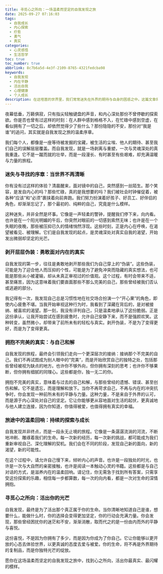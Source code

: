 ```yaml
---
title: 寻觅心之所向：一场温柔而坚定的自我发现之旅
date: 2025-09-27 07:16:03
tags:
  - 自我成长
  - 内心探索
  - 疗愈
  - 勇气
  - 真实
categories:
  - 心灵感悟
  - 生活哲学
toc: true
toc_number: true
abbrlink: 8c7b6a5d-4e3f-2109-8765-4321fedcba98
keywords:
  - 自我发现
  - 内在平静
  - 活出自我
  - 心理健康
  - 个人成长
description: 在这喧嚣的世界里，我们常常迷失在外界的期待与自身的困惑之中。这篇文章将带你踏上一场温柔而坚定的自我发现之旅，探索内心深处真正的渴望，拥抱不完美的真实，找回属于自己的那份宁静与力量。这是一段关于认识自己、接纳自己、并最终活出自己的心路历程。
---
```


夜幕低垂，万籁俱寂，只有指尖轻触键盘的声音，和内心深处那份不曾停歇的探索欲。你是否也曾有过这样的时刻：在人群中感到格格不入，在忙碌中感到空虚，在看似拥有了一切之后，却依然觉得少了些什么？那份隐隐的不安，那份对“我是谁”的追问，其实就是自我发现之旅的温柔序章。

我们每个人，都像是一座等待被发掘的宝藏，被生活的尘埃、他人的期待、甚至我们自己的误解层层覆盖。而自我发现，就是一场剥离与重塑，一次与灵魂深处的真我重逢。它不是一蹴而就的壮举，而是一段漫长、有时甚至有些艰难，却充满温暖与力量的旅程。

### 迷失与寻找的序章：当世界不再清晰

你有没有过这样的体验？清晨醒来，面对镜中的自己，突然感到一丝陌生。那个笑容，是发自内心的吗？那些忙碌，真的是我想要的吗？我们被社会时钟催促着，被各种“应该”和“必须”裹挟着向前奔跑。我们努力扮演着好孩子、好员工、好伴侣的角色，却渐渐忘记了，那个最初的、纯粹的自己，究竟是什么模样。

这种迷失，并非全然是坏事。它像是一声轻柔的警钟，提醒我们停下来，向内看。也许是在一个阳光明媚的午后，你突然对眼前的一切感到索然无味；也许是在一个失眠的夜晚，那些被压抑已久的情绪悄然浮现。这些时刻，正是内心在呼唤，在渴望被看见、被理解。它们是自我发现的起点，是灵魂深处对真实自我的渴望，开始发出微弱却坚定的光芒。

### 剥开层层伪装：勇敢面对内在的真实

自我发现的第一步，往往是勇敢地剥开那些我们为自己穿上的“伪装”。这些伪装，可能是为了迎合他人而压抑的个性，可能是为了避免冲突而隐藏的真实想法，也可能是那些从小被灌输，却从未真正审视过的价值观。这个过程，有时会带来不适，甚至痛苦，因为这意味着我们要直面那些不那么完美的自己，那些曾经被我们否认或逃避的部分。

我记得有一次，我发现自己总是习惯性地在社交场合扮演一个“开心果”的角色，即使内心疲惫不堪。当我开始审视这种行为时，我看到了深藏在背后的，是对被接纳、被喜欢的渴望。那一刻，我没有评判自己，只是温柔地承认了这份脆弱。正是这份承认，让我开始尝试在感到疲惫时，允许自己安静下来，而不是强颜欢笑。这种转变，虽然微小，却带来了前所未有的轻松与真实。剥开伪装，不是为了变得更好，而是为了变得更真。

### 拥抱不完美的真实：与自己和解

自我发现的旅程，最终会引领我们走向一个更深层次的接纳：接纳那个不完美的自己。我们不再试图成为别人眼中的“完美”，而是开始欣赏自己的独特之处，包括那些曾经被视为缺点的地方。也许你不够外向，但你拥有深刻的思考；也许你不够果断，但你拥有细腻的同理心。这些都是你，独一无二的你。

拥抱不完美的真实，意味着与过去的自己和解，与那些曾经的遗憾、错误、甚至创伤和解。它不是遗忘，而是理解和放下。当你不再苛求自己，不再与内在的冲突抗争时，你会发现一种前所未有的平静与力量。这种力量，不是来自于外界的认可，而是源于内心深处对自己的坚定。它让你能够更从容地面对生活的起伏，更真诚地与他人建立连接，因为你知道，你值得被爱，也值得拥有真实的幸福。

### 旅途中的温柔回响：持续的探索与成长

自我发现并非终点，而是一段永无止境的旅程。它像是一条潺潺流淌的河流，不断地冲刷、雕琢着我们的生命。每一次新的经历，每一次新的挑战，都可能成为我们重新审视自己、深化理解的契机。我们会在不同的阶段，发现自己新的面向，新的渴望，新的可能性。

在这个过程中，请允许自己慢下来，倾听内心的声音。也许是一段独处的时光，也许是一次与大自然的亲密接触，也许是阅读一本触动心灵的书籍。这些都是与自己对话的方式，是滋养内在的温柔回响。请记住，你无需急于找到所有答案，只需享受这份探索的乐趣，相信每一步都算数，每一次的向内看，都是一次对生命的深情拥抱。

### 寻觅心之所向：活出你的光芒

自我发现，最终是为了活出那个真正属于你的生命。当你清晰地知道自己是谁，想要什么，能做什么时，你的选择会变得更加坚定，你的行动会充满力量。你会发现，那些曾经困扰你的迷茫和不安，渐渐消散，取而代之的是一份由内而外的平静与喜悦。

这份喜悦，不是因为你拥有了多少，而是因为你成为了你自己。它让你能够以更开放的心态去体验世界，以更真诚的态度去爱与被爱。你的生命，将不再是外界期待的复制品，而是你独特光芒的绽放。

愿你在这场温柔而坚定的自我发现之旅中，找到心之所向，活出你最真实、最闪耀的模样。
